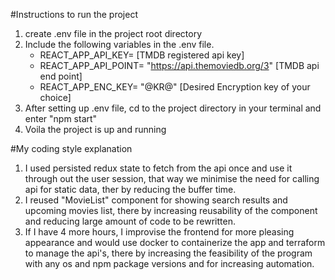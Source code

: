 #Instructions to run the project

1. create .env file in the project root directory
2. Include the following variables in the .env file.
	* REACT_APP_API_KEY= [TMDB registered api key]
    * REACT_APP_API_POINT= "https://api.themoviedb.org/3" [TMDB api end point]
	* REACT_APP_ENC_KEY= "@KR@" [Desired Encryption key of your choice]
3. After setting up .env file, cd to the project directory in your terminal and enter "npm start"
4. Voila the project is up and running

#My coding style explanation

1. I used persisted redux state to fetch from the api once and use it through out the user session, that way we minimise the need for calling api for static data, ther by reducing the buffer time.
2. I reused "MovieList" component for showing search results and upcoming movies list, there by increasing reusability of the component and reducing large amount of code to be rewritten.
3. If I have 4 more hours, I improvise the frontend for more pleasing appearance and would use docker to containerize the app and terraform to manage the api's, there by increasing the feasibility of the program with any os and npm package versions and for increasing automation.